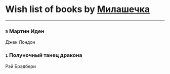 # Wish list of books by [Милашечка](http://vk.com/id200601396)
---

### `5` Мартин Иден
Джек Лондон

### `1` Полуночный танец дракона
Рэй Брэдбери

